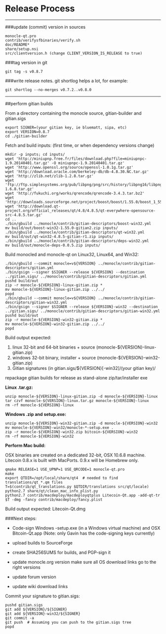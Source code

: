 Release Process
====================

* * *

###update (commit) version in sources


	monocle-qt.pro
	contrib/verifysfbinaries/verify.sh
	doc/README*
	share/setup.nsi
	src/clientversion.h (change CLIENT_VERSION_IS_RELEASE to true)

###tag version in git

	git tag -s v0.8.7

###write release notes. git shortlog helps a lot, for example:

	git shortlog --no-merges v0.7.2..v0.8.0

* * *

##perform gitian builds

 From a directory containing the monocle source, gitian-builder and gitian.sigs
  
	export SIGNER=(your gitian key, ie bluematt, sipa, etc)
	export VERSION=0.8.7
	cd ./gitian-builder

 Fetch and build inputs: (first time, or when dependency versions change)

	mkdir -p inputs; cd inputs/
	wget 'http://miniupnp.free.fr/files/download.php?file=miniupnpc-1.9.20140401.tar.gz' -O miniupnpc-1.9.20140401.tar.gz'
	wget 'http://www.openssl.org/source/openssl-1.0.1g.tar.gz'
	wget 'http://download.oracle.com/berkeley-db/db-4.8.30.NC.tar.gz'
	wget 'http://zlib.net/zlib-1.2.8.tar.gz'
	wget 'ftp://ftp.simplesystems.org/pub/libpng/png/src/history/libpng16/libpng-1.6.8.tar.gz'
	wget 'http://fukuchi.org/works/qrencode/qrencode-3.4.3.tar.bz2'
	wget 'http://downloads.sourceforge.net/project/boost/boost/1.55.0/boost_1_55_0.tar.bz2'
	wget 'http://download.qt-project.org/official_releases/qt/4.8/4.8.5/qt-everywhere-opensource-src-4.8.5.tar.gz'
	cd ..
	./bin/gbuild ../monocle/contrib/gitian-descriptors/boost-win32.yml
	mv build/out/boost-win32-1.55.0-gitian2.zip inputs/
	./bin/gbuild ../monocle/contrib/gitian-descriptors/qt-win32.yml
	mv build/out/qt-win32-4.8.5-gitian-r1.zip inputs/
	./bin/gbuild ../monocle/contrib/gitian-descriptors/deps-win32.yml
	mv build/out/monocle-deps-0.0.5.zip inputs/

 Build monocled and monocle-qt on Linux32, Linux64, and Win32:
  
	./bin/gbuild --commit monocle=v${VERSION} ../monocle/contrib/gitian-descriptors/gitian.yml
	./bin/gsign --signer $SIGNER --release ${VERSION} --destination ../gitian.sigs/ ../monocle/contrib/gitian-descriptors/gitian.yml
	pushd build/out
	zip -r monocle-${VERSION}-linux-gitian.zip *
	mv monocle-${VERSION}-linux-gitian.zip ../../
	popd
	./bin/gbuild --commit monocle=v${VERSION} ../monocle/contrib/gitian-descriptors/gitian-win32.yml
	./bin/gsign --signer $SIGNER --release ${VERSION}-win32 --destination ../gitian.sigs/ ../monocle/contrib/gitian-descriptors/gitian-win32.yml
	pushd build/out
	zip -r monocle-${VERSION}-win32-gitian.zip *
	mv monocle-${VERSION}-win32-gitian.zip ../../
	popd

  Build output expected:

  1. linux 32-bit and 64-bit binaries + source (monocle-${VERSION}-linux-gitian.zip)
  2. windows 32-bit binary, installer + source (monocle-${VERSION}-win32-gitian.zip)
  3. Gitian signatures (in gitian.sigs/${VERSION}[-win32]/(your gitian key)/

repackage gitian builds for release as stand-alone zip/tar/installer exe

**Linux .tar.gz:**

	unzip monocle-${VERSION}-linux-gitian.zip -d monocle-${VERSION}-linux
	tar czvf monocle-${VERSION}-linux.tar.gz monocle-${VERSION}-linux
	rm -rf monocle-${VERSION}-linux

**Windows .zip and setup.exe:**

	unzip monocle-${VERSION}-win32-gitian.zip -d monocle-${VERSION}-win32
	mv monocle-${VERSION}-win32/monocle-*-setup.exe .
	zip -r monocle-${VERSION}-win32.zip bitcoin-${VERSION}-win32
	rm -rf monocle-${VERSION}-win32

**Perform Mac build:**

  OSX binaries are created on a dedicated 32-bit, OSX 10.6.8 machine.
  Litecoin 0.8.x is built with MacPorts.  0.9.x will be Homebrew only.

	qmake RELEASE=1 USE_UPNP=1 USE_QRCODE=1 monocle-qt.pro
	make
	export QTDIR=/opt/local/share/qt4  # needed to find translations/qt_*.qm files
	T=$(contrib/qt_translations.py $QTDIR/translations src/qt/locale)
	python2.7 share/qt/clean_mac_info_plist.py
	python2.7 contrib/macdeploy/macdeployqtplus Litecoin-Qt.app -add-qt-tr $T -dmg -fancy contrib/macdeploy/fancy.plist

 Build output expected: Litecoin-Qt.dmg

###Next steps:

* Code-sign Windows -setup.exe (in a Windows virtual machine) and
  OSX Bitcoin-Qt.app (Note: only Gavin has the code-signing keys currently)

* upload builds to SourceForge

* create SHA256SUMS for builds, and PGP-sign it

* update monocle.org version
  make sure all OS download links go to the right versions

* update forum version

* update wiki download links



Commit your signature to gitian.sigs:

	pushd gitian.sigs
	git add ${VERSION}/${SIGNER}
	git add ${VERSION}-win32/${SIGNER}
	git commit -a
	git push  # Assuming you can push to the gitian.sigs tree
	popd

